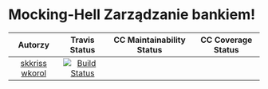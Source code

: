 # Mocking-Hell Zarządzanie bankiem!
| Autorzy | Travis Status | CC Maintainability Status | CC Coverage Status |
:--:|:--:|:--:|:--:
| [skkriss](https://github.com/skkriss) [wkorol](https://github.com/wkorol) | [![Build Status](https://travis-ci.org/my-rspec/mocking-hell-wos-tutaj.svg?branch=master)](https://travis-ci.org/my-rspec/mocking-hell-wos-tutaj) |
